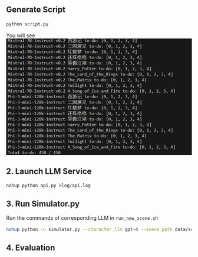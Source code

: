 ## Generate Script
```python
python script.py

```
You will see
![alt text](asset/img/script.png)


## 2. Launch LLM Service
```
nohup python api.py >log/api.log
```

## 3. Run Simulator.py

Run the commands of corresponding LLM in `run_new_scene.sh`

```bash
nohup python -u simulator.py --character_llm gpt-4 --scene_path data/scene_data/few_shot_scenes/西游记.json --scene_id 0 --config_file config/config_new_scene.yaml --output_file messages.json > log/西游记/wp_few_shot_azure_GPT-4-Turbo_0.log 2>&1 &
```

## 4. Evaluation